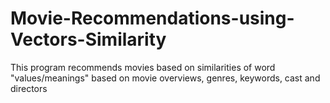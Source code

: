# Movie-Recommendations-using-Vectors-Similarity
This program recommends movies based on similarities of word "values/meanings" based on movie overviews, genres, keywords, cast and directors
